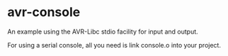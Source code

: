 # avr-console
An example using the AVR-Libc stdio facility for input and output.

For using a serial console, all you need is link console.o into your project.

